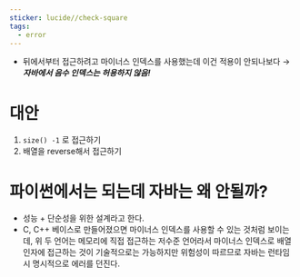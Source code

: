 ```yaml
---
sticker: lucide//check-square
tags:
  - error
---
```

- 뒤에서부터 접근하려고 마이너스 인덱스를 사용했는데 이건 적용이 안되나보다 → ***자바에서 음수 인덱스는 허용하지 않음!***

# 대안
1. `size() -1` 로 접근하기
2. 배열을 reverse해서 접근하기

# 파이썬에서는 되는데 자바는 왜 안될까?
- 성능 + 단순성을 위한 설계라고 한다.
- C, C++ 베이스로 만들어졌으면 마이너스 인덱스를 사용할 수 있는 것처럼 보이는데, 위 두 언어는 메모리에 직접 접근하는 저수준 언어라서 마이너스 인덱스로 배열 인자에 접근하는 것이 기술적으로는 가능하지만 위험성이 따르므로 자바는 런타임시 명시적으로 에러를 던진다.